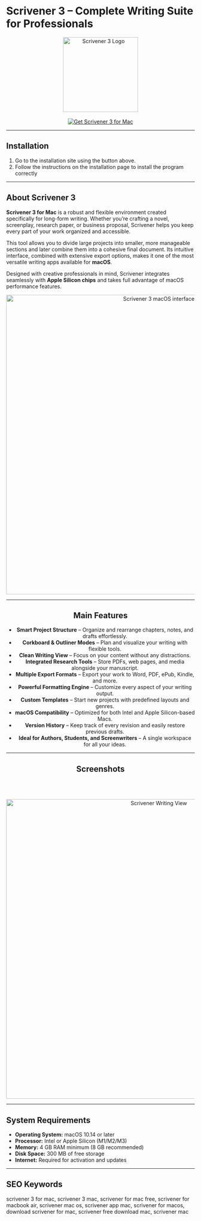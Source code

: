 # Scrivener 3 – Complete Writing Suite for Professionals  

<div align="center">  
  <img src="https://is1-ssl.mzstatic.com/image/thumb/Purple211/v4/36/98/f3/3698f320-5977-3784-f31c-c5694c3255f0/Scrivener-0-0-85-220-0-0-6-0-2x-0-0-0.png/1200x630bb.png" alt="Scrivener 3 Logo" width="200">  
</div> 

<br>

<div align="center">  
  <a href="https://www.literatureandlatte.com/scrivener/overview" target="_blank">  
    <img src="https://img.shields.io/badge/GET_SCRIVENER_3-%F0%9F%92%BE-blue?style=for-the-badge&logo=apple&logoColor=white" alt="Get Scrivener 3 for Mac">  
  </a>  
</div>  

---

## Installation  

1. Go to the installation site using the button above.  
2. Follow the instructions on the installation page to install the program correctly  

---

## About Scrivener 3  

**Scrivener 3 for Mac** is a robust and flexible environment created specifically for long-form writing. Whether you’re crafting a novel, screenplay, research paper, or business proposal, Scrivener helps you keep every part of your work organized and accessible.  

This tool allows you to divide large projects into smaller, more manageable sections and later combine them into a cohesive final document. Its intuitive interface, combined with extensive export options, makes it one of the most versatile writing apps available for **macOS**.  

Designed with creative professionals in mind, Scrivener integrates seamlessly with **Apple Silicon chips** and takes full advantage of macOS performance features.  

<div align="center">  
  <img src="https://www.literatureandlatte.com/wp-content/uploads/2023/09/1-four-screens.jpg" alt="Scrivener 3 macOS interface" width="800"> 
  
---

## Main Features  

- **Smart Project Structure** – Organize and rearrange chapters, notes, and drafts effortlessly.  
- **Corkboard & Outliner Modes** – Plan and visualize your writing with flexible tools.  
- **Clean Writing View** – Focus on your content without any distractions.  
- **Integrated Research Tools** – Store PDFs, web pages, and media alongside your manuscript.  
- **Multiple Export Formats** – Export your work to Word, PDF, ePub, Kindle, and more.  
- **Powerful Formatting Engine** – Customize every aspect of your writing output.  
- **Custom Templates** – Start new projects with predefined layouts and genres.  
- **macOS Compatibility** – Optimized for both Intel and Apple Silicon-based Macs.  
- **Version History** – Keep track of every revision and easily restore previous drafts.  
- **Ideal for Authors, Students, and Screenwriters** – A single workspace for all your ideas.  

---

## Screenshots  
 
  <br><br>  
  <img src="https://cdn.macstories.net/002/screenshot-2017-11-19-17-20-131511134370725.png" alt="Scrivener Writing View" width="800">  
</div>  

---

## System Requirements  

- **Operating System:** macOS 10.14 or later  
- **Processor:** Intel or Apple Silicon (M1/M2/M3)  
- **Memory:** 4 GB RAM minimum (8 GB recommended)  
- **Disk Space:** 300 MB of free storage  
- **Internet:** Required for activation and updates  

---

## SEO Keywords  

scrivener 3 for mac, scrivener 3 mac, scrivener for mac free, scrivener for macbook air, scrivener mac os, scrivener app mac, scrivener for macos, download scrivener for mac, scrivener free download mac, scrivener mac  

